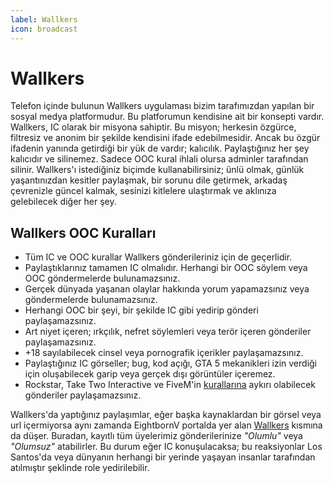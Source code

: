 ```yaml
---
label: Wallkers
icon: broadcast
---
```


# Wallkers

Telefon içinde bulunun Wallkers uygulaması bizim tarafımızdan yapılan bir sosyal medya platformudur. Bu platforumun kendisine ait bir konsepti vardır. Wallkers, IC olarak bir misyona sahiptir. Bu misyon; herkesin özgürce, filtresiz ve anonim bir şekilde kendisini ifade edebilmesidir. Ancak bu özgür ifadenin yanında getirdiği bir yük de vardır; kalıcılık. Paylaştığınız her şey kalıcıdır ve silinemez. Sadece OOC kural ihlali olursa adminler tarafından silinir. Wallkers'ı istediğiniz biçimde kullanabilirsiniz; ünlü olmak, günlük yaşantınızdan kesitler paylaşmak, bir sorunu dile getirmek, arkadaş çevrenizle güncel kalmak, sesinizi kitlelere ulaştırmak ve aklınıza gelebilecek diğer her şey.

## Wallkers OOC Kuralları

- Tüm IC ve OOC kurallar Wallkers gönderileriniz için de geçerlidir.
- Paylaştıklarınız tamamen IC olmalıdır. Herhangi bir OOC söylem veya OOC göndermelerde bulunamazsınız.
- Gerçek dünyada yaşanan olaylar hakkında yorum yapamazsınız veya göndermelerde bulunamazsınız.
- Herhangi OOC bir şeyi, bir şekilde IC gibi yedirip gönderi paylaşamazsınız.
- Art niyet içeren; ırkçılık, nefret söylemleri veya terör içeren gönderiler paylaşamazsınız.
- +18 sayılabilecek cinsel veya pornografik içerikler paylaşamazsınız.
- Paylaştığınız IC görseller; bug, kod açığı, GTA 5 mekanikleri izin verdiği için oluşabilecek garip veya gerçek dışı görüntüler içeremez.
- Rockstar, Take Two Interactive ve FiveM'in [kurallarına](https://runtime.fivem.net/platform-license-agreement-12-sept-2023.pdf) aykırı olabilecek gönderiler paylaşamazsınız.

Wallkers'da yaptığınız paylaşımlar, eğer başka kaynaklardan bir görsel veya url içermiyorsa aynı zamanda EightbornV portalda yer alan [Wallkers](www.eightbornv.com/wallkers) kısmına da düşer. Buradan, kayıtlı tüm üyelerimiz gönderilerinize _"Olumlu"_ veya _"Olumsuz"_ atabilirler. Bu durum eğer IC konuşulacaksa; bu reaksiyonlar Los Santos'da veya dünyanın herhangi bir yerinde yaşayan insanlar tarafından atılmıştır şeklinde role yedirilebilir.
